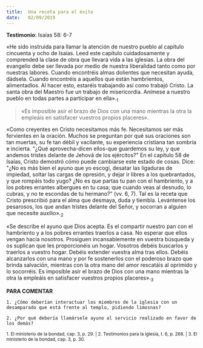 ```yaml
---
title:  Una receta para el éxito
date:   02/09/2019
---
```


**Testimonio**: Isaías 58: 6-7 

«He sido instruida para llamar la atención de nuestro pueblo al capítulo cincuenta y ocho de Isaías. Leed este capítulo cuidadosamente y comprended la clase de obra que llevará vida a las iglesias. La obra del evangelio debe ser llevada por medio de nuestra liberalidad tanto como por nuestras labores. Cuando encontréis almas dolientes que necesitan ayuda, dádsela. Cuando encontréis a aquellos que están hambrientos, alimentadlos. Al hacer esto, estaréis trabajando así como trabajó Cristo. La santa obra del Maestro fue un trabajo de misericordia. Anímese a nuestro pueblo en todas partes a participar en ella».<sub>1</sub>

> «Es imposible asir el brazo de Dios con una mano mientras la otra la empleáis en satisfacer vuestros propios placeres». 

«Como creyentes en Cristo necesitamos más fe. Necesitamos ser más fervientes en la oración. Muchos se preguntan por qué sus oraciones son tan muertas, su fe tan débil y vacilante, su experiencia cristiana tan sombría e incierta. "¿Qué aprovecha-dicen ellos-que guardemos su ley, y que andemos tristes delante de Jehová de los ejércitos?" En el capítulo 58 de Isaías, Cristo demostró cómo puede cambiarse este estado de cosas. Dice: "¿No es más bien el ayuno que yo escogí, desatar las ligaduras de impiedad, soltar las cargas de opresión, y dejar ir libres a los quebrantados, y que rompáis todo yugo? ¿No es que partas tu pan con el hambriento, y a los pobres errantes albergues en tu casa; que cuando veas al desnudo, lo cubras, y no te escondas de tu hermano?" (vv. 6, 7). Tal es la receta que Cristo prescribió para el alma que desmaya, duda y tiembla. Levántense los pesarosos, los que andan tristes delante del Señor, y socorran a alguien que necesite auxilio».<sub>2</sub>

«Se describe el ayuno que Dios acepta. Es el compartir nuestro pan con el hambriento y a los pobres errantes traerlos a casa. No esperar que ellos vengan hacia nosotros. Prosiguen incansablemente en vuestra búsqueda y os suplican que les proporcionéis un hogar. Vosotros debéis buscarlos y traerlos a vuestro hogar. Debéis extender vuestra alma tras ellos. Debéis alcanzarlos con una mano y por fe sostenerlos con el poderoso brazo que brinda salvación, mientras con la otra mano del amor rescatáis al oprimido y lo socorréis. Es imposible asir el brazo de Dios con una mano mientras la otra la empleáis en satisfacer vuestros propios placeres».<sub>3</sub>

**PARA COMENTAR**

`1. ¿Cómo deberían interactuar los miembros de la iglesia con un desamparado que está frente al templo, pidiendo limosnas?`

`2. ¿Por qué debería llamársele ayuno al servicio realizado en favor de los demás?`

<sub>1. El ministerio de la bondad, cap. 3, p. 29. | 2. Testimonios para la iglesia, t. 6, p. 268. | 3. El ministerio de la bondad, cap. 3, p. 30.</sub>